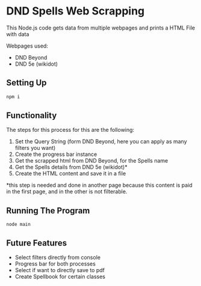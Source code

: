 # DND Spells Web Scrapping

This Node.js code gets data from multiple webpages and prints a HTML File with data

Webpages used:

- DND Beyond
- DND 5e (wikidot)

## Setting Up

```bash
npm i
```

## Functionality

The steps for this process for this are the following:

1. Set the Query String (form DND Beyond, here you can apply as many filters you want)
2. Create the progress bar instance
3. Get the scrapped html from DND Beyond, for the Spells name
4. Get the Spells details from DND 5e (wikidot)*
5. Create the HTML content and save it in a file

*this step is needed and done in another page because this content is paid in the first page, and in the other is not filterable.

## Running The Program

```
node main
```

## Future Features

- Select filters directly from console
- Progress bar for both processes
- Select if want to directly save to pdf
- Create Spellbook for certain classes